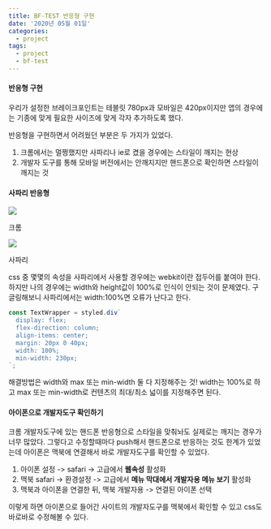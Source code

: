 ```yaml
---
title: BF-TEST 반응형 구현
date: '2020년 05월 01일'
categories:
  - project
tags:
  - project
  - bf-test
---
```


#### 반응형 구현

우리가 설정한 브레이크포인트는 테블릿 780px과 모바일은 420px이지만 앱의 경우에는 기종에 맞게 필요한 사이즈에 맞게 각자 추가하도록 했다.

반응형을 구현하면서 어려웠던 부분은 두 가지가 있었다.

1. 크롬에서는 멀쩡했지만 사파리나 ie로 켰을 경우에는 스타일이 깨지는 현상
2. 개발자 도구를 통해 모바일 버전에서는 안깨지지만 핸드폰으로 확인하면 스타일이 깨지는 것

#### 사파리 반응형

![](https://images.velog.io/images/ppl8709/post/1c24f3d6-fb28-4dab-929b-df74776cb79f/about1.png)

크롬

![](https://images.velog.io/images/ppl8709/post/de98a95e-8ff4-4fde-bfdd-98c1e78a79c7/about2.png)

사파리

css 중 몇몇의 속성을 사파리에서 사용할 경우에는 webkit이란 접두어를 붙여야 한다. 하지만 나의 경우에는 width와 height값이 100%로 인식이 안되는 것이 문제였다. 구글링해보니 사파리에서는 width:100%면 오류가 난다고 한다.

```js
const TextWrapper = styled.div`
  display: flex;
  flex-direction: column;
  align-items: center;
  margin: 20px 0 40px;
  width: 100%;
  min-width: 230px;
`;
```

해결방법은 width와 max 또는 min-width 둘 다 지정해주는 것! width는 100%로 하고 max 또는 min-width로 컨텐츠의 최대/최소 넓이를 지정해주면 된다.

#### 아이폰으로 개발자도구 확인하기

크롬 개발자도구에 있는 핸드폰 반응형으로 스타일을 맞춰놔도 실제로는 깨지는 경우가 너무 많았다. 그렇다고 수정할때마다 push해서 핸드폰으로 반응하는 것도 한계가 있었는데 아이폰은 맥북에 연결해서 바로 개발자도구를 확인할 수 있었다.

1. 아이폰 설정 -> safari -> 고급에서 **웹속성** 활성화
2. 맥북 safari -> 환경설정 -> 고급에서 **메뉴 막대에서 개발자용 메뉴 보기** 활성화
3. 맥북과 아이폰을 연결한 뒤, 맥북 개발자용 -> 연결된 아이폰 선택

이렇게 하면 아이폰으로 들어간 사이트의 개발자도구를 맥북에서 확인할 수 있고 css도 바로바로 수정해볼 수 있다.
